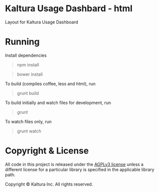 # Kaltura Usage Dashbard - html

Layout for Kaltura Usage Dashboard

# Running

Install dependencies
> npm install

> bower install

To build (compiles coffee, less and html), run
> grunt build

To build initially and watch files for development, run
> grunt

To watch files only, run
> grunt watch

# Copyright & License

All code in this project is released under the [AGPLv3 license](http://www.gnu.org/licenses/agpl-3.0.html) unless a different license for a particular library is specified in the applicable library path.

Copyright © Kaltura Inc. All rights reserved.